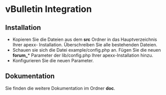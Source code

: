 vBulletin Integration
=====================

Installation
------------

 * Kopieren Sie die Dateien aus dem **src** Ordner in das Hauptverzeichnis Ihrer apexx-
   Installation. Überschreiben Sie alle bestehenden Dateien.
 * Schauen sie sich die Datei example/config.php an. Fügen Sie die neuen **forum_***
   Parameter der lib/config.php Ihrer apexx-Installation hinzu.
 * Konfigurieren Sie die neuen Parameter.

Dokumentation
-------------

Sie finden die weitere Dokumentation im Ordner **doc**.
